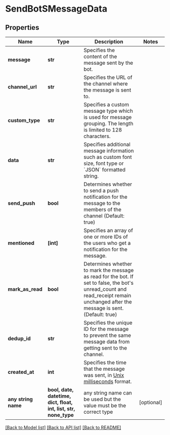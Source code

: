 # SendBotSMessageData


## Properties
Name | Type | Description | Notes
------------ | ------------- | ------------- | -------------
**message** | **str** | Specifies the content of the message sent by the bot. | 
**channel_url** | **str** | Specifies the URL of the channel where the message is sent to. | 
**custom_type** | **str** | Specifies a custom message type which is used for message grouping. The length is limited to 128 characters. | 
**data** | **str** | Specifies additional message information such as custom font size, font type or &#x60;JSON&#x60; formatted string. | 
**send_push** | **bool** | Determines whether to send a push notification for the message to the members of the channel (Default: true) | 
**mentioned** | **[int]** | Specifies an array of one or more IDs of the users who get a notification for the message. | 
**mark_as_read** | **bool** | Determines whether to mark the message as read for the bot. If set to false, the bot&#39;s unread_count and read_receipt remain unchanged after the message is sent. (Default: true) | 
**dedup_id** | **str** | Specifies the unique ID for the message to prevent the same message data from getting sent to the channel. | 
**created_at** | **int** | Specifies the time that the message was sent, in [Unix milliseconds](/docs/chat/v3/platform-api/guides/miscellaneous#2-timestamps) format. | 
**any string name** | **bool, date, datetime, dict, float, int, list, str, none_type** | any string name can be used but the value must be the correct type | [optional]

[[Back to Model list]](../README.md#documentation-for-models) [[Back to API list]](../README.md#documentation-for-api-endpoints) [[Back to README]](../README.md)


